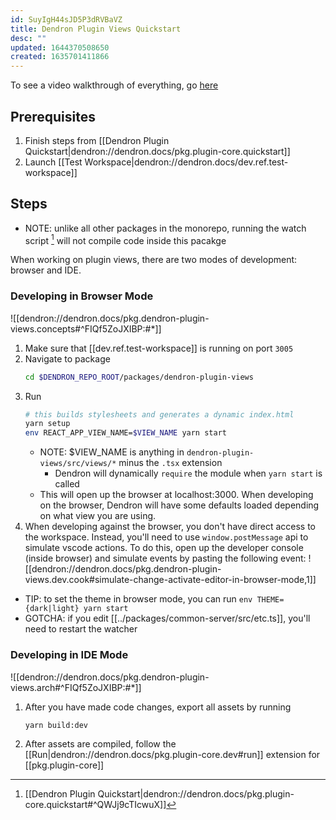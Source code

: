 ```yaml
---
id: SuyIgH44sJD5P3dRVBaVZ
title: Dendron Plugin Views Quickstart
desc: ""
updated: 1644370508650
created: 1635701411866
---
```


To see a video walkthrough of everything, go [here](https://www.loom.com/share/fe42545802014e16b339cad72ed12e7a)

## Prerequisites

1. Finish steps from [[Dendron Plugin Quickstart|dendron://dendron.docs/pkg.plugin-core.quickstart]]
1. Launch [[Test Workspace|dendron://dendron.docs/dev.ref.test-workspace]]

## Steps

- NOTE: unlike all other packages in the monorepo, running the watch script [^watch] will not compile code inside this pacakge

When working on plugin views, there are two modes of development: browser and IDE.

### Developing in Browser Mode

![[dendron://dendron.docs/pkg.dendron-plugin-views.concepts#^FIQf5ZoJXIBP:#*]]

1. Make sure that [[dev.ref.test-workspace]] is running on port `3005`
1. Navigate to package
   ```sh
   cd $DENDRON_REPO_ROOT/packages/dendron-plugin-views
   ```
1. Run
   ```sh
   # this builds stylesheets and generates a dynamic index.html
   yarn setup
   env REACT_APP_VIEW_NAME=$VIEW_NAME yarn start
   ```
   - NOTE: $VIEW_NAME is anything in `dendron-plugin-views/src/views/*` minus the `.tsx` extension
     - Dendron will dynamically `require` the module when `yarn start` is called
   - This will open up the browser at localhost:3000. When developing on the browser, Dendron will have some defaults loaded depending on what view you are using.
1. When developing against the browser, you don't have direct access to the workspace. Instead, you'll need to use `window.postMessage` api to simulate vscode actions.
   To do this, open up the developer console (inside browser) and simulate events by pasting the following event:
   ![[dendron://dendron.docs/pkg.dendron-plugin-views.dev.cook#simulate-change-activate-editor-in-browser-mode,1]]

- TIP: to set the theme in browser mode, you can run `env THEME={dark|light} yarn start`
- GOTCHA: if you edit [[../packages/common-server/src/etc.ts]], you'll need to restart the watcher

### Developing in IDE Mode

![[dendron://dendron.docs/pkg.dendron-plugin-views.arch#^FIQf5ZoJXIBP:#*]]

1. After you have made code changes, export all assets by running
   ```sh
   yarn build:dev
   ```
1. After assets are compiled, follow the [[Run|dendron://dendron.docs/pkg.plugin-core.dev#run]] extension for [[pkg.plugin-core]]

[^watch]: [[Dendron Plugin Quickstart|dendron://dendron.docs/pkg.plugin-core.quickstart#^QWJj9cTIcwuX]]
